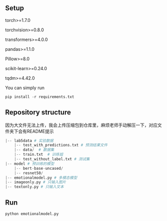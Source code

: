 ## Setup
torch>=1.7.0

torchvision>=0.8.0

transformers>=4.0.0

pandas>=1.1.0

Pillow>=8.0

scikit-learn>=0.24.0

tqdm>=4.42.0

You can simply run

```python
pip install -r requirements.txt
```

## Repository structure

因为大文件无法上传，我会上传压缩包到仓库里，麻烦老师手动解压一下，对应文件夹下会有README提示

```python
|-- lab5data # 实验数据
    |-- test_with_predictions.txt # 预测结果文件
    |-- data/  # 数据集
    |-- train.txt  # 训练姐
    |-- test_without_label.txt # 测试集
|-- model # 预训练的模型
    |-- bert-base-uncased/ 
    |-- resnet50/ 
|-- emotionalmodel.py # 多模态模型
|-- imageonly.py # 只输入图片
|-- textonly.py # 只输入文本
```
## Run

```python
python emotionalmodel.py 
```
